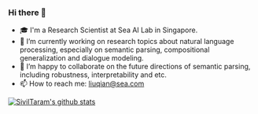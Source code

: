 ### Hi there 👋

- 🎓 I'm a Research Scientist at Sea AI Lab in Singapore.
- 🔭 I’m currently working on research topics about natural language processing, especially on semantic parsing, compositional generalization and dialogue modeling.
- 👯 I’m happy to collaborate on the future directions of semantic parsing, including robustness, interpretability and etc.
- 📫 How to reach me: liuqian@sea.com

[![SivilTaram's github stats](https://github-readme-stats.vercel.app/api?username=SivilTaram&show_icons=true)](https://github-readme-stats.vercel.app/api?username=SivilTaram&show_icons=true)
